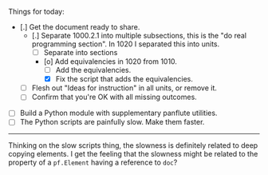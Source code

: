 Things for today:

* [.] Get the document ready to share.
    * [.] Separate 1000.2.1 into multiple subsections, this is the "do real
          programming section". In 1020 I separated this into units.
        * [ ] Separate into sections
        * [o] Add equivalencies in 1020 from 1010.
            * [ ] Add the equivalencies. 
            * [X] Fix the script that adds the equivalencies.
    * [ ] Flesh out "Ideas for instruction" in all units, or remove it.
    * [ ] Confirm that you're OK with all missing outcomes.
* [ ] Build a Python module with supplementary panflute utilities.
* [ ] The Python scripts are painfully slow. Make them faster.

---

Thinking on the slow scripts thing, the slowness is definitely related to deep
copying elements. I get the feeling that the slowness might be related to the
property of a `pf.Element` having a reference to `doc`?
